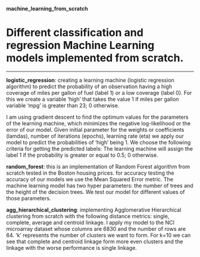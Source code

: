 **machine_learning_from_scratch**

# Different classification and regression Machine Learning models implemented from scratch. 
-------------------------------------------------------------------------------
**logistic_regression**: creating a learning machine (logistic regression algorithm) to predict the probability of an observation having a high coverage of miles per gallon of fuel (label 1) or a low coverage (label 0). For this we create a variable ‘high’ that takes the value 1 if miles per gallon variable ‘mpg’ is greater than 23; 0 otherwise.

 I am using gradient descent to find the optimum values for the parameters of the learning machine, which minimizes the negative log-likelihood or the error of our model. Given initial parameter for the weights or coefficients (lamdas), number of iterations (epochs), learning rate (eta) we apply our model to predict the probabilities of ‘high’ being 1. We choose the following criteria for getting the predicted labels: The learning machine will assign the label 1 if the probability is greater or equal to 0.5; 0 otherwise.

**random_forest**: this is an implementation of Random Forest algorithm from scratch tested  in the Boston housing prices. for accuracy testing the accuracy of our models we use the Mean Squared Error metric. The machine learning model has two hyper parameters: the number of trees and the height of the decision trees. We test our model for different values of those parameters. 

**agg_hierarchical_clustering**: implementing Agglomerative Hierarchical clustering from scratch with the following distance metrics: single, complete, average and centroid linkage. I apply my model to the  NCI microarray dataset whose columns are 6830 and the number of rows are 64. ‘k’ represents the number of clusters we want to form. For k=10 we can see that complete and centroid linkage form more even clusters and the linkage with the worse performance is single linkage.
